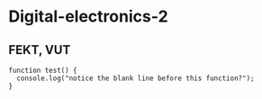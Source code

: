 # Digital-electronics-2

## FEKT, VUT

```
function test() {
  console.log("notice the blank line before this function?");
}
```
